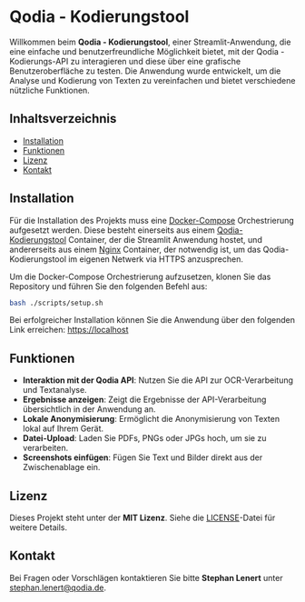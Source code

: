 # Qodia - Kodierungstool

Willkommen beim **Qodia - Kodierungstool**, einer Streamlit-Anwendung, die eine einfache und benutzerfreundliche Möglichkeit bietet, mit der Qodia - Kodierungs-API zu interagieren und diese über eine grafische Benutzeroberfläche zu testen. Die Anwendung wurde entwickelt, um die Analyse und Kodierung von Texten zu vereinfachen und bietet verschiedene nützliche Funktionen.

## Inhaltsverzeichnis

- [Installation](#installation)
- [Funktionen](#funktionen)
- [Lizenz](#lizenz)
- [Kontakt](#kontakt)

## Installation

Für die Installation des Projekts muss eine [Docker-Compose](/compose.yaml) Orchestrierung aufgesetzt werden. Diese besteht einerseits aus einem [Qodia-Kodierungstool](/Dockerfile) Container, der die Streamlit Anwendung hostet, und andererseits aus einem [Nginx](/Dockerfile-nginx) Container, der notwendig ist, um das Qodia-Kodierungstool im eigenen Netwerk via HTTPS anzusprechen.

Um die Docker-Compose Orchestrierung aufzusetzen, klonen Sie das Repository und führen Sie den folgenden Befehl aus:

```bash
bash ./scripts/setup.sh
```

Bei erfolgreicher Installation können Sie die Anwendung über den folgenden Link erreichen: [https://localhost](https://localhost)

## Funktionen

- **Interaktion mit der Qodia API**: Nutzen Sie die API zur OCR-Verarbeitung und Textanalyse.
- **Ergebnisse anzeigen**: Zeigt die Ergebnisse der API-Verarbeitung übersichtlich in der Anwendung an.
- **Lokale Anonymisierung**: Ermöglicht die Anonymisierung von Texten lokal auf Ihrem Gerät.
- **Datei-Upload**: Laden Sie PDFs, PNGs oder JPGs hoch, um sie zu verarbeiten.
- **Screenshots einfügen**: Fügen Sie Text und Bilder direkt aus der Zwischenablage ein.

## Lizenz

Dieses Projekt steht unter der **MIT Lizenz**. Siehe die [LICENSE](LICENSE)-Datei für weitere Details.

## Kontakt

Bei Fragen oder Vorschlägen kontaktieren Sie bitte **Stephan Lenert** unter [stephan.lenert@qodia.de](mailto:stephan.lenert@qodia.de).
